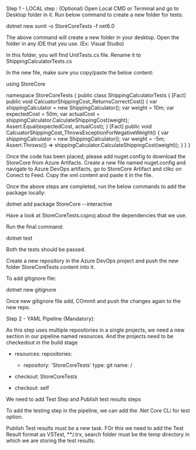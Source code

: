 
Step 1 - LOCAL step : (Optional)
Open Local CMD or Terminal and go to Desktop folder in it. Run below command to create a new folder for tests:

  dotnet new xunit -o StoreCoreTests -f net6.0 

The above command will create a new folder in your desktop. Open the folder in any IDE that you use. (Ex: Visual Studio)

In this folder, you will find UnitTests.cs file. Rename it to ShippingCalculatorTests.cs

In the new file, make sure you copy/paste the below content:
  

  using StoreCore

  namespace StoreCoreTests
  {
      public class ShippingCalculatorTests
      {
          [Fact]
          public void CalcuatorShippingCost_ReturnsCorrectCost()
          {
              var shippingCalculator = new ShippingCalculator();
              var weight = 10m;
              var expectedCost = 50m;
              var actualCost = shippingCalculator.CalculateShippingCost(weight);
              Assert.Equal(expectedCost, actualCost);
          }
          [Fact]
          public void CalcuatorShippingCost_ThrowsExceptionForNegativeWeight()
          {
              var shippingCalculator = new ShippingCalculator();
              var weight = -5m;
              Assert.Throws<ArgumentException>(() => shippingCalculator.CalculateShippingCost(weight));
          }
        }
    }

Once the code has been placed, please add nuget.config to download the StoreCore from Azure Artifacts. 
Create a new file named nuget.config and navigate to Azure DevOps artifacts, go to StoreCore Artifact and clikc on Conect to Feed.
Copy the xml content and paste it in the file. 

Once the above steps are completed, run the below commands to add the package locally:

  dotnet add package StoreCore --interactive

Have a look at StoreCoreTests.csproj about the dependencies that we use. 

Run the final command:

  dotnet test

Both the tests should be passed.

Create a new repository in the Azure DevOps project and push the new folder StoreCoreTests content into it. 

To add gitignore file:

  dotnet new gitignore 

Once new gitignore file add, COmmit and push the changes again to the new repo. 


Step 2 - YAML Pipeline (Mandatory):

As this step uses multiple repositories in a single projects, we need a new section in our pipeline named resources. 
And the projects need to be checkedout in the build stage

- resources:
    repositories:
    - repository: 'StoreCoreTests'
      type: git
      name: <project-name>/<repo-name>

- checkout: StoreCoreTests
- checkout: self

We need to add Test Step and Publish test results steps

To add the testing step in the pipeline, we can add the .Net Core CLi for test option. 

Publish Test results must be a new task. FOr this we need to add the Test Result format as VSTest, **/.trx, search folder must be 
the temp directory in which we are storing the test results. 

  
  



